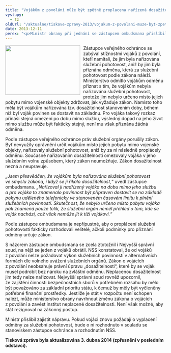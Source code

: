 ```yaml
---
title: "Vojákům z povolání může být zpětně proplacena nařízená dosažitelnost"
vystupy:
  - tz
oldUrl: "/aktualne/tiskove-zpravy-2013/vojakum-z-povolani-muze-byt-zpetne-proplacena-narizena-dosazitelnost"
date: 2013-12-11
perex: "<p>Ministr obrany při jednání se zástupcem ombudsmana přislíbil zpětně vyplatit vojákům z povolání odměnu za služební pohotovost, která byla nařizována v rozporu se zákonem o vojácích z povolání jako tzv. dosažitelnost. Pokud vojáci znovu požádají o proplacení nařízené dosažitelnosti, lze očekávat, že jim bude při splnění všech náležitostí vyhověno.</p>"
---
```


<!-- imported from the old website -->

<p><img src="https://www.ochrance.cz/uploads/RTEmagicC_vojaci.jpg.jpg" style="FLOAT: left; PADDING-RIGHT: 10px" height="155" width="235" alt="" />Zástupce veřejného ochránce se zabýval stížnostmi vojáků z povolání, kteří namítali, že jim byla nařizována služební pohotovost, aniž by jim byla přiznána odměna, která za služební pohotovost podle zákona náleží. Ministerstvo odmítlo vojákům odměnu přiznat s tím, že vojákům nebyla nařizována služební pohotovost, protože jim nebylo určeno místo jejich pobytu mimo vojenské objekty zdržovat, jak vyžaduje zákon. Namísto toho měla být vojákům nařizována tzv. dosažitelnost stanovením doby, během níž byl voják povinen se dostavit na základnu. Pro vojáka takový rozkaz přináší stejná omezení po dobu mimo službu, výsledný dopad na jeho život mimo službu může být fakticky stejný, není mu však přiznána žádná odměna. </p><p>Podle zástupce veřejného ochránce práv služební orgány porušily zákon. Byť nevyužily oprávnění určit vojákům místo jejich pobytu mimo vojenské objekty, nařizovaly služební pohotovost, aniž by za ni následně proplácely odměnu. Současně nařizováním dosažitelnosti omezovaly vojáka v jeho služebním volnu způsobem, který zákon neumožňuje. Zákon dosažitelnost nezná a neupravuje.</p><p><em>„Jsem přesvědčen, že vojákům byla nařizována služební pohotovost ve smyslu zákona, i když se jí říkalo dosažitelnost,“</em> uvedl zá<img src="typo3/clear.gif" class="t3-TCEforms-reqImg" name="req_tt_news_NEW52a833a715506_bodytext" alt="" />stupce ombudsmana. <em>„Nařizoval ji nadřízený vojáka na dobu mimo jeho službu a pro vojáka to znamenalo povinnost být připraven dostavit se na základě pokynu uděleného telefonicky ve stanoveném časovém limitu k plnění služebních povinností. Skutečnost, že nebylo určeno místo pobytu vojáka pak znamená pouze tolik, že služební orgán neměl přehled o tom, kde se voják nachází, což však nemůže jít k tíži vojákovi.“</em></p><p>Podle zástupce ombudsmana je nepřípustné, aby o proplácení služební pohotovosti fakticky rozhodovali velitelé, ačkoli podmínky pro přiznání odměny určuje zákon.</p><p>S názorem zástupce ombudsmana se zcela ztotožnil i Nejvyšší správní soud, na nějž se jeden z vojáků obrátil. NSS konstatoval, že od vojáků z povolání nelze požadovat výkon služebních povinností v alternativních formách dle volného uvážení služebních orgánů. Zákon o vojácích z povolání neobsahuje právní úpravu „dosažitelnosti“, které by se voják musel podrobit bez nároku na zvláštní odměnu. Neplacenou dosažitelnost jim tedy nelze nařizovat. Nejvyšší správní soud rovněž upozornil, že zajištění činnosti bezpečnostních sborů v potřebném rozsahu by mělo být považováno za základní prioritu státu, k čemuž by měly být vyčleněny potřebné finanční prostředky. Jestliže je stát v rozpočtu není schopen nalézt, může ministerstvo obrany navrhnout změnu zákona o vojácích z povolání a zavést institut neplacené dosažitelnosti. Není však možné, aby stát rezignoval na zákonný postup. </p><p>Ministr přislíbil zajistit nápravu. Pokud vojáci znovu požádají o vyplacení odměny za služební pohotovost, bude o ní rozhodnuto v souladu se stanoviskem zástupce ochránce a rozhodnutím NSS.</p><p><strong>Tisková zpráva byla aktualizována 3. dubna 2014 (zpřesnění v posledním odstavci).</strong> </p>
